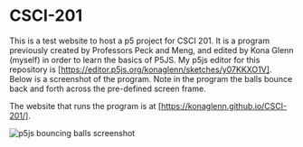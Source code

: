 # CSCI-201
This is a test website to host a p5 project for CSCI 201. It is a program previously created by Professors Peck and Meng, and edited by Kona Glenn (myself) in order to learn the basics of P5JS. My p5js editor for this repository is [https://editor.p5js.org/konaglenn/sketches/y07KKXO1V]. Below is a screenshot of the program. Note in the program the balls bounce back and forth across the pre-defined screen frame.

The website that runs the program is at [https://konaglenn.github.io/CSCI-201/].

![p5js bouncing balls screenshot](https://user-images.githubusercontent.com/119433826/206960972-009380ea-1d34-4a0d-b52e-0e68f97ae4fa.jpg)
